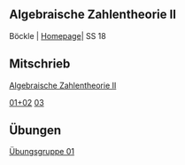 ## Algebraische Zahlentheorie II
Böckle | [Homepage](http://typo.iwr.uni-heidelberg.de/groups/arith-geom/home/members/gebhard-boeckle/algebraische-zahlentheorie-2/)| SS 18

## Mitschrieb
[Algebraische Zahlentheorie II](https://github.com/tholzschuh/uni-files/raw/master/ant2/ant2.pdf)

[01+02](https://github.com/tholzschuh/uni-files/raw/master/ant2/lec0102.pdf)     [03](https://github.com/tholzschuh/uni-files/raw/master/ant2/lec03.pdf)

## Übungen
[Übungsgruppe 01](https://github.com/tholzschuh/uni-files/raw/master/ant2/ant2-ex01.pdf)
